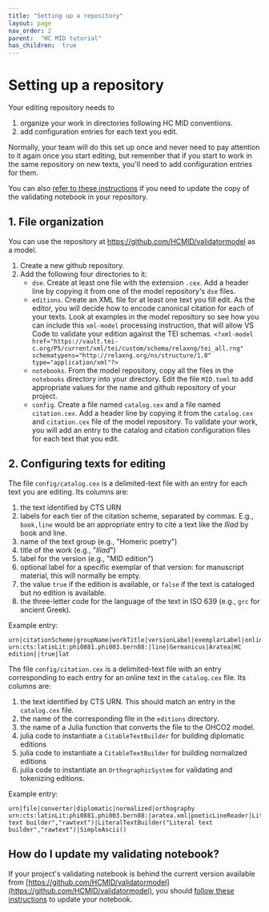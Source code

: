 ```yaml
---
title: "Setting up a repository"
layout: page
nav_order: 2
parent:  "HC MID tutorial"
has_children:  true
---
```


# Setting up a repository

Your editing repository needs to

1. organize your work in directories following HC MID conventions.
2. add configuration entries for each text you edit.  


Normally, your team will do this set up once and never need to pay attention to it again once you start editing, but remember that if you start to work in the same repository on new texts, you'll need to add configuration entries for them.

You can also [refer to these instructions](./update/) if you need to update the copy of the validating notebook in your repository.

## 1. File organization

You can use the repository at  <https://github.com/HCMID/validatormodel> as a model.

1. Create a new github repository.
2. Add the following four directories to it:
   - `dse`.  Create at least one file with the extension `.cex`.  Add a header line by copying it from one of the model repository's `dse` files. 
   - `editions`.  Create an XML file for at least one text you fill edit.  As the editor, you will decide how to encode canonical citation for each of your texts.  Look at examples in the model repository so see how you can include this `xml-model` processing instruction, that will allow VS Code to validate your edition against the TEI schemas.
       `<?xml-model  href="https://vault.tei-c.org/P5/current/xml/tei/custom/schema/relaxng/tei_all.rng" schematypens="http://relaxng.org/ns/structure/1.0" type="application/xml"?>`
   - `notebooks`.   From the model repository, copy all the files in the `notebooks` directory into your directory.  Edit the file `MID.toml` to add appropriate values for the name and github repository of your project.
   - `config`.  Create a file named `catalog.cex` and a file named `citation.cex`.  Add a header line by copying it from the `catalog.cex` and `citation.cex` file of the model repository.  To validate your work, you will add an entry to the catalog and citation configuration files for each text that you edit.


## 2. Configuring texts for editing


The file `config/catalog.cex` is a delimited-text file with an entry for each text you are editing.  Its columns are:

1. the text identified by CTS URN
2. labels for each tier of the citation scheme, separated by commas. E.g., `book,line` would be an appropriate entry to cite a text like the *Iliad* by book and line.  
3. name of the text group (e.g., "Homeric poetry")
4. title of the work (e.g., "*Iliad*")
5. label for the version (e.g., "MID edition")
6. optional label for  a specific exemplar of that version:  for manuscript material, this will normally be empty.  
7. the value `true` if the edition is available, or `false` if the text is cataloged but no edition is available.  
8. the three-letter code for the language of the text in ISO 639 (e.g., `grc` for ancient Greek).

Example entry:

```
urn|citationScheme|groupName|workTitle|versionLabel|exemplarLabel|online|language
urn:cts:latinLit:phi0881.phi003.bern88:|line|Germanicus|Aratea|HC edition||true|lat
```

The file `config/citation.cex` is a delimited-text file with an entry corresponding to each entry for an online text in the `catalog.cex` file.  Its columns are:

1. the text identified by CTS URN.  This should match an entry in the `catalog.cex` file.
2. the name of the corresponding file in the `editions` directory.
3. the name of a Julia function that converts the file to the OHCO2 model.
4. julia code to instantiate a `CitableTextBuilder` for building diplomatic editions
5. julia code to instantiate a `CitableTextBuilder` for building normalized editions
6. julia code to instantiate an `OrthographicSystem` for validating and tokenizing editions.


Example entry:

```
urn|file|converter|diplomatic|normalized|orthography
urn:cts:latinLit:phi0881.phi003.bern88:|aratea.xml|poeticLineReader|LiteralTextBuilder("Literal text builder","rawtext")|LiteralTextBuilder("Literal text builder","rawtext")|SimpleAscii()
```

## How do I update my validating notebook?

If your project's validating notebook is behind the current version available from [https://github.com/HCMID/validatormodel](https://github.com/HCMID/validatormodel), you should [follow these instructions](./update/) to update your notebook.